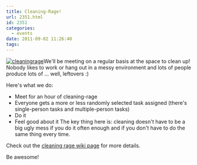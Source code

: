 ```yaml
---
title: Cleaning-Rage!
url: 2351.html
id: 2351
categories:
  - events
date: 2011-09-02 11:26:40
tags:
---
```


[![](https://blog.shackspace.de/wp-content/uploads/2011/09/cleaningrage.png "cleaningrage")](https://blog.shackspace.de/wp-content/uploads/2011/09/cleaningrage.png)We'll be meeting on a regular basis at the space to clean up!
Nobody likes to work or hang out in a messy environment and lots of people produce lots of ... well, leftovers :)

Here's what we do:

*   Meet for an hour of cleaning-rage
*   Everyone gets a more or less randomly selected task assigned (there's single-person tasks and multiple-person tasks)
*   Do it
*   Feel good about it
The key thing here is: cleaning doesn't have to be a big ugly mess if you do it often enough and if you don't have to do the same thing every time.

Check out the [cleaning rage wiki page](https://blog.shackspace.de/wiki/doku.php?id=project:cleaningrage) for more details.

Be awesome!